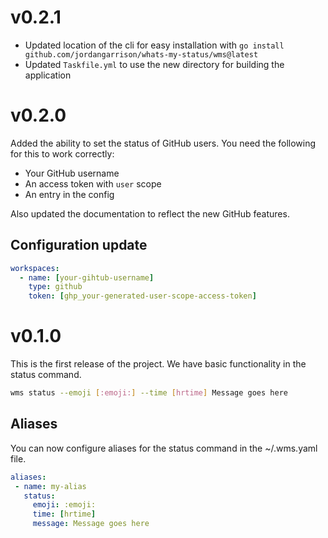 # v0.2.1

- Updated location of the cli for easy installation with `go install github.com/jordangarrison/whats-my-status/wms@latest`
- Updated `Taskfile.yml` to use the new directory for building the application

# v0.2.0

Added the ability to set the status of GitHub users. You need the following for this to work correctly:
- Your GitHub username
- An access token with `user` scope
- An entry in the config

Also updated the documentation to reflect the new GitHub features.
## Configuration update

```yaml
workspaces:
  - name: [your-gihtub-username]
    type: github
    token: [ghp_your-generated-user-scope-access-token]
```

 # v0.1.0

 This is the first release of the project. We have basic functionality in the status command.

 ```sh
 wms status --emoji [:emoji:] --time [hrtime] Message goes here
 ```

 ## Aliases

 You can now configure aliases for the status command in the ~/.wms.yaml file.

 ```yaml
aliases:
  - name: my-alias
    status:
      emoji: :emoji:
      time: [hrtime]
      message: Message goes here
```